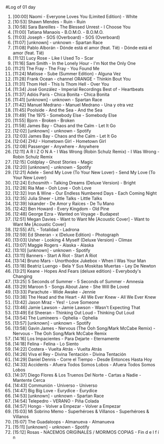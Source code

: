 #Log of 01 day

1. [00:00] Naomi - Everyone Loves You (Limited Edition) - White
1. [10:53] Shawn Mendes - Ruin - Ruin
1. [10:58] Sara Bareilles - The Blessed Unrest - I Choose You
1. [11:00] Tatiana Manaois - B.O.M.O. - B.O.M.O.
1. [11:03] Joseph - SOS (Overboard) - SOS (Overboard)
1. [11:07] [unknown] - unknown - Spartan Race
1. [11:08] Pablo Alborán - Dónde está el amor (feat. Tiê) - Dónde está el amor (feat. Tiê)
1. [11:12] Lucy Rose - Like I Used To - Scar
1. [11:16] Sam Smith - In the Lonely Hour - I'm Not the Only One
1. [11:21] The Fray - The Fray - You Found Me
1. [11:24] Matisse - Sube (Summer Edition) - Alguna Vez
1. [11:28] Frank Ocean - channel ORANGE - Thinkin Bout You
1. [11:31] Thom Hell - This Is Thom Hell - Over You
1. [11:34] José González - Imperial Recordings Best of - Heartbeats
1. [11:37] Adiós París - Chica Bonita - Chica Bonita
1. [11:41] [unknown] - unknown - Spartan Race
1. [11:42] Manuel Medrano - Manuel Medrano - Una y otra vez
1. [11:45] Poolside - And the Sea - And the Sea
1. [11:49] The 1975 - Somebody Else - Somebody Else
1. [11:55] Bjorn - Broken - Broken
1. [11:58] James Bay - Chaos and the Calm - Let It Go
1. [12:02] [unknown] - unknown - Spotify
1. [12:03] James Bay - Chaos and the Calm - Let It Go
1. [12:04] ZHU - Hometown Girl - Hometown Girl
1. [12:08] Passenger - Anywhere - Anywhere
1. [12:11] A R I Z O N A - I Was Wrong (Robin Schulz Remix) - I Was Wrong - Robin Schulz Remix
1. [12:15] Coldplay - Ghost Stories - Magic
1. [12:20] [unknown] - unknown - Spotify
1. [12:21] Adele - Send My Love (To Your New Lover) - Send My Love (To Your New Lover)
1. [12:24] Echosmith - Talking Dreams (Deluxe Version) - Bright
1. [12:28] Ria Mae - Ooh Love - Ooh Love
1. [12:32] Iron & Wine - Our Endless Numbered Days - Each Coming Night
1. [12:35] Julia Sheer - Little Talks - Little Talks
1. [12:39] Iskander - De Amor y Raíces - De Tu Mano
1. [12:42] Ben Howard - Every Kingdom - Old Pine
1. [12:48] George Ezra - Wanted on Voyage - Budapest
1. [12:51] Megan Davies - Want to Want Me [Acoustic Cover] - Want to Want Me [Acoustic Cover]
1. [12:55] ATL - Totalidad - Ladrona
1. [12:59] Ed Sheeran - x (Deluxe Edition) - Photograph
1. [13:03] Usher - Looking 4 Myself (Deluxe Version) - Climax
1. [13:07] Maggie Rogers - Alaska - Alaska
1. [13:10] [unknown] - unknown - Spotify
1. [13:11] Banners - Start A Riot - Start A Riot
1. [13:14] Bruno Mars - Unorthodox Jukebox - When I Was Your Man
1. [13:18] Beatriz Luengo - Bela Y Sus Moskitas Muertas - Ley De Newton
1. [13:21] Keane - Hopes And Fears (deluxe edition) - Everybody's Changing
1. [13:25] 5 Seconds of Summer - 5 Seconds of Summer - Amnesia
1. [13:29] Maroon 5 - Songs About Jane - She Will Be Loved
1. [13:33] Parachute - Wide Awake - Jennie
1. [13:38] The Head and the Heart - All We Ever Knew - All We Ever Knew
1. [13:42] Jason Mraz - Yes! - Love Someone
1. [13:46] Jamie Lawson - Jamie Lawson - Wasn't Expecting That
1. [13:49] Ed Sheeran - Thinking Out Loud - Thinking Out Loud
1. [13:54] The Lumineers - Ophelia - Ophelia
1. [13:57] [unknown] - unknown - Spotify
1. [13:58] Gavin James - Nervous (The Ooh Song/Mark McCabe Remix) - Nervous - The Ooh Song/Mark McCabe Remix
1. [14:16] Los Impacientes - Para Dejarte - Eternamente
1. [14:18] Felina - Felina - Lo Siento
1. [14:22] Costera - Vuelta Atrás - Vuelta Atrás
1. [14:26] Viva el Rey - Divina Tentación - Divina Tentación
1. [14:29] Daniel Dennis - Corre el Tiempo - Desde Entonces Hasta Hoy
1. [14:33] Accidents - Afuera Todos Somos Lobos - Afuera Todos Somos Lobos
1. [14:37] Diego Flores & Los Truenos Del Norte - Cartas a Nadie - Mantente Cerca
1. [14:43] Communión - Universo - Universo
1. [14:47] Big Big Love - Eurydice - Eurydice
1. [14:53] [unknown] - unknown - Spartan Race
1. [14:54] Telepedro - VERANO - Piña Colada
1. [14:57] Hongo - Volver a Empezar - Volver a Empezar
1. [15:03] Mi Sobrino Memo - Superhéroes & Villanos - Superhéroes & Villanos
1. [15:07] The Guadaloops - Almanueva - Almanueva
1. [15:11] [unknown] - unknown - Spotify
1. [15:12] Rosas - NACEMOS ORIGINALES / MORIMOS COPIAS - Fin d e l f í n
